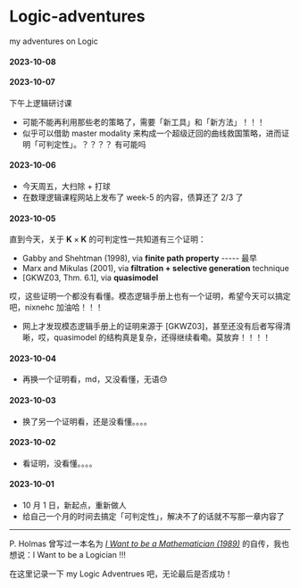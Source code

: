 # Logic-adventures
my adventures on Logic

#### 2023-10-08

#### 2023-10-07
下午上逻辑研讨课

- 可能不能再利用那些老的策略了，需要「新工具」和「新方法」！！！
- 似乎可以借助 master modality 来构成一个超级迂回的曲线救国策略，进而证明「可判定性」。？？？？ 有可能吗


#### 2023-10-06

- 今天周五，大扫除 + 打球
- 在数理逻辑课程网站上发布了 week-5 的内容，债算还了 2/3 了 


#### 2023-10-05

直到今天，关于 $\mathbf{K} \times \mathbf{K}$ 的可判定性一共知道有三个证明：
  - Gabby and Shehtman (1998), via **finite path property** ----- 最早
  - Marx and Mikulas (2001), via **filtration + selective generation** technique
  - [GKWZ03, Thm. 6.1], via **quasimodel**

哎，这些证明一个都没有看懂。模态逻辑手册上也有一个证明，希望今天可以搞定吧，nixnehc 加油哈！！！

- 网上才发现模态逻辑手册上的证明来源于 [GKWZ03]，甚至还没有后者写得清晰，哎，quasimodel 的结构真是复杂，还得继续看嘞。莫放弃！！！！

#### 2023-10-04
- 再换一个证明看，md，又没看懂，无语😓

#### 2023-10-03
- 换了另一个证明看，还是没看懂。。。。

#### 2023-10-02
- 看证明，没看懂。。。。

#### 2023-10-01
- 10 月 1 日，新起点，重新做人
- 给自己一个月的时间去搞定「可判定性」，解决不了的话就不写那一章内容了


---

P. Holmas 曾写过一本名为 [*I Want to be a Mathematician (1989)*](https://link.springer.com/book/10.1007/978-1-4612-1084-9) 的自传，我也想说：I Want to be a Logician !!!

在这里记录一下 my Logic Adventrues 吧，无论最后是否成功！
